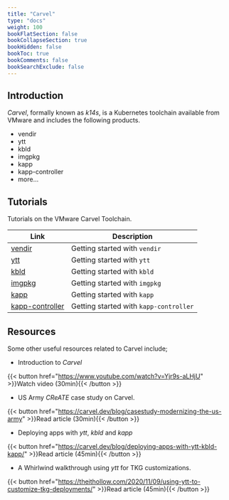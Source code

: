 ```yaml
---
title: "Carvel"
type: "docs"
weight: 100
bookFlatSection: false
bookCollapseSection: true
bookHidden: false
bookToc: true
bookComments: false
bookSearchExclude: false
---
```


## Introduction

_Carvel_, formally known as _k14s_, is a Kubernetes toolchain available from VMware and includes the following products.

- vendir
- ytt
- kbld
- imgpkg
- kapp
- kapp-controller
- more...

## Tutorials

Tutorials on the VMware Carvel Toolchain.

| Link                                    | Description                                     |
| --------------------------------------- | ----------------------------------------------- |
| [vendir](./vendir.md)                   | Getting started with `vendir`                   |
| [ytt](./ytt.md)                         | Getting started with `ytt`                      |
| [kbld](./kbld.md)                       | Getting started with `kbld`                     |
| [imgpkg](./imgpkg.md)                   | Getting started with `imgpkg`                   |
| [kapp](./kapp.md)                       | Getting started with `kapp`                     |
| [kapp-controller](./kapp-controller.md) | Getting started with `kapp-controller`          |

## Resources

Some other useful resources related to Carvel include;

- Introduction to _Carvel_

{{< button href="https://www.youtube.com/watch?v=Yjr9s-aLHjU" >}}Watch video (30min){{< /button >}}

- US Army _CReATE_ case study on Carvel.

{{< button href="https://carvel.dev/blog/casestudy-modernizing-the-us-army" >}}Read article (30min){{< /button >}}

- Deploying apps with _ytt_, _kbld_ and _kapp_

{{< button href="https://carvel.dev/blog/deploying-apps-with-ytt-kbld-kapp/" >}}Read article (45min){{< /button >}}

- A Whirlwind walkthrough using _ytt_ for TKG customizations.

{{< button href="https://theithollow.com/2020/11/09/using-ytt-to-customize-tkg-deployments/" >}}Read article (45min){{< /button >}}
